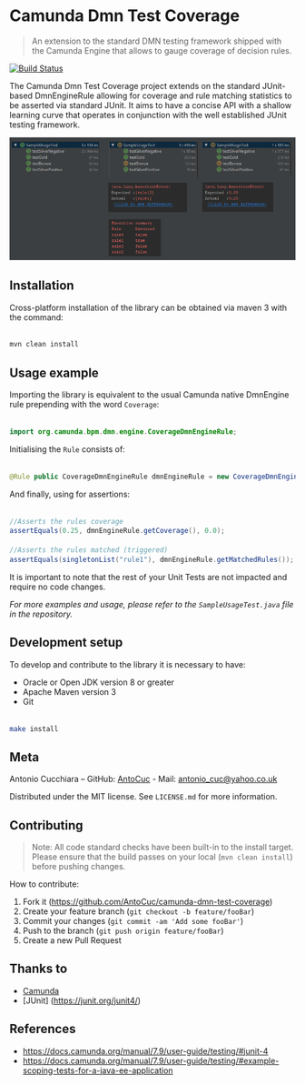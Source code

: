 # Camunda Dmn Test Coverage
> An extension to the standard DMN testing framework shipped with the Camunda Engine that allows to gauge coverage of
> decision rules.

[![Build Status](https://travis-ci.org/AntoCuc/camunda-dmn-test-coverage.svg?branch=master)](https://travis-ci.org/AntoCuc/camunda-dmn-test-coverage)

The Camunda Dmn Test Coverage project extends on the standard JUnit-based DmnEngineRule allowing for coverage and rule
matching statistics to be asserted via standard JUnit.
It aims to have a concise API with a shallow learning curve that operates in conjunction with the well established JUnit
testing framework.

![](header.png)

## Installation

Cross-platform installation of the library can be obtained via maven 3 with the command:

```sh

mvn clean install

```

## Usage example

Importing the library is equivalent to the usual Camunda native DmnEngine rule prepending with the word `Coverage`:

```java

import org.camunda.bpm.dmn.engine.CoverageDmnEngineRule;

```

Initialising the `Rule` consists of:

```java

@Rule public CoverageDmnEngineRule dmnEngineRule = new CoverageDmnEngineRule();

```

And finally, using for assertions:

```java

//Asserts the rules coverage
assertEquals(0.25, dmnEngineRule.getCoverage(), 0.0);

//Asserts the rules matched (triggered)
assertEquals(singletonList("rule1"), dmnEngineRule.getMatchedRules());

```

It is important to note that the rest of your Unit Tests are not impacted and require no code changes.

_For more examples and usage, please refer to the `SampleUsageTest.java` file in the repository._

## Development setup

To develop and contribute to the library it is necessary to have:

* Oracle or Open JDK version 8 or greater
* Apache Maven version 3
* Git

```sh

make install

```

## Meta

Antonio Cucchiara – GitHub: [AntoCuc](https://github.com/AntoCuc) - Mail: antonio_cuc@yahoo.co.uk

Distributed under the MIT license. See ``LICENSE.md`` for more information.

## Contributing

> Note:
> All code standard checks have been built-in to the install target.
> Please ensure that the build passes on your local (`mvn clean install`) before pushing changes.

How to contribute:

1. Fork it (<https://github.com/AntoCuc/camunda-dmn-test-coverage>)
2. Create your feature branch (`git checkout -b feature/fooBar`)
3. Commit your changes (`git commit -am 'Add some fooBar'`)
4. Push to the branch (`git push origin feature/fooBar`)
5. Create a new Pull Request

## Thanks to

* [Camunda](https://camunda.com)
* [JUnit] (https://junit.org/junit4/)

## References

* https://docs.camunda.org/manual/7.9/user-guide/testing/#junit-4
* https://docs.camunda.org/manual/7.9/user-guide/testing/#example-scoping-tests-for-a-java-ee-application
